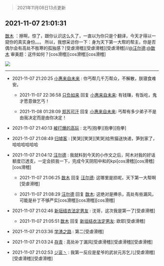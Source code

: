 > 2021年11月08日13点更新
<link rel="stylesheet" href="https://cdn.jsdelivr.net/gh/taotie6/sampleJSON@main/css/photo_show.css">
<meta name="referrer" content="no-referrer" />


 ## 2021-11-07 21:01:31 

 [㪚木](https://www.coolapk.com/feed/31298205?shareKey=MGQ3YjE2ODlhMzMwNjE4N2NmZTQ~) ：擦啊，惊了，跟你认识这么久了，一直以为你只是个翻译，今天才得以一窥你的真实身份。。。
所以，我想采访你一下：身为天下第一大帮的帮主，你是否偶尔会有高处不胜寒的孤独感？[受虐滑稽][受虐滑稽][受虐滑稽]//<a class="feed-link-uname" href="/u/汪尔德">@汪尔德</a>:<a class="feed-link-uname" href="/u/㪚木">@㪚木</a> 审美题：这件如何<!--break-->？[cos滑稽][cos滑稽][cos滑稽] 

<div class="album">
<img class="img-item" src="http://image.coolapk.com/feed/2021/1107/21/1081091_663dcb94_0090_47@1080x607.jpeg" />
</div>

 ------- 

- 2021-11-07 21:20:25 [小惠来自未来](uid=847097) : 你丐帮几千万帮众，不解散，朕寝食难安。 

    - 2021-11-07 22:36:58 [只负如来](uid=1057736) 回复 [小惠来自未来](uid=847097): 有钱赚，有饭吃，鬼才愿意做乞丐！ 

    - 2021-11-08 01:28:09 [郑苏可汗](uid=678781) 回复 [小惠来自未来](uid=847097): 丐帮有多少弟子不是由我决定而是由你决定！ 

- 2021-11-07 21:40:13 [被打爆的高玩](uid=4091765) : 北丐[抱拳][抱拳][抱拳] 

- 2021-11-07 21:08:49 [归墟客](uid=3287587) : [笑哭][笑哭][笑哭]给熊猫送快递，笋到家了，哈哈哈哈哈哈 

- 2021-11-07 21:04:12 [汪尔德](uid=1595236) : 我就料到今天的小作文之后，阿木对我的好话额度已透支，一定会损我一下，完成今天阴阳中和的kpi[cos滑稽][cos滑稽][cos滑稽] 

    - 2021-11-07 21:06:25 [㪚木](uid=1081091) 回复 [汪尔德](uid=1595236): 这哪里是损呢，天下第一大帮啊[受虐滑稽] 

    - 2021-11-07 21:08:29 [汪尔德](uid=1595236) 回复 [㪚木](uid=1081091): 这绝对是捧杀，高处有些漏风，可能是补丁不够严实[cos滑稽][cos滑稽][cos滑稽] 

- 2021-11-07 21:02:46 [新垣结衣法定男友](uid=1178500) : 沈哥，这次我是第一了[受虐滑稽] 

    - 2021-11-07 21:05:51 [㪚木](uid=1081091) 回复 [新垣结衣法定男友](uid=1178500): 欧耶[受虐滑稽] 

- 2021-11-07 21:03:36 [学渣之路](uid=935369) : 第二[受虐滑稽] 

- 2021-11-07 21:03:24 [存青](uid=1006954) : 高处补丁漏风[受虐滑稽][受虐滑稽][受虐滑稽] 

- 2021-11-07 21:02:53 [ジ衮丶](uid=494451) : 我第一反应是星爷的武状元苏乞儿[受虐滑稽][受虐滑稽][受虐滑稽] 

